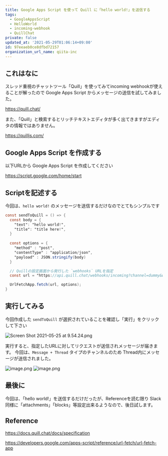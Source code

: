 ```yaml
---
title: Google Apps Script を使って Quill に「hello world!」を送信する
tags:
  - GoogleAppsScript
  - HelloWorld
  - incoming-webhook
  - QuillChat
private: false
updated_at: '2021-05-29T01:06:14+09:00'
id: 97eeaeb0ce8dfbd72157
organization_url_name: qiita-inc
---
```

## これはなに
スレッド重視のチャットツール「Quill」を使ってみてincoming webhookが使えることが解ったので Google Apps Script からメッセージの送信を試してみました。

https://quill.chat/

また、「Quill」と検索するとリッチテキストエディタが多く出てきますがエディタの情報ではありません。

https://quilljs.com/

## Google Apps Script を作成する

以下URLから Google Apps Script を作成してください

https://script.google.com/home/start

## Scriptを記述する

今回は、`hello world!` のメッセージを送信するだけなのでとてもシンプルです


```typescript:code.gs
const sendToQuill = () => {
  const body = {
    "text": "hello world!",
    "title": "title here!",
  }
  
  const options = {
    "method" : "post",
    "contentType" : "application/json",
    "payload" : JSON.stringify(body)
  }

  // Quillの設定画面から発行した `webhooks` URLを指定
  const url = "https://api.quill.chat/webhooks/incoming?channel=dummy&webhook=dummy&nonce=dummy"

  UrlFetchApp.fetch(url, options);
}
```

## 実行してみる

今回作成した `sendToQuill` が選択されていることを確認し「実行」をクリックして下さい

![Screen Shot 2021-05-25 at 9.54.24.png](https://qiita-image-store.s3.ap-northeast-1.amazonaws.com/0/55950/1d430b6b-f13d-3fa6-2465-2d168cf986ad.png)

実行すると、指定したURLに対してリクエストが送信されメッセージが届きます。
今回は、`Message + Thread` タイプのチャンネルのため Thread内にメッセージが送信されました。

![image.png](https://qiita-image-store.s3.ap-northeast-1.amazonaws.com/0/55950/2d16ed72-40f3-3581-b4a3-21eb4aa47df4.png)
![image.png](https://qiita-image-store.s3.ap-northeast-1.amazonaws.com/0/55950/2ed4150b-cc91-b9e5-cdb4-3d4efc520ed2.png)


## 最後に

今回は、「hello world!」を送信するだけだったが、Referenceを読む限り Slack 同様に「attachments」「blocks」等設定出来るようなので、後日試します。

## Reference

https://docs.quill.chat/docs/specification

https://developers.google.com/apps-script/reference/url-fetch/url-fetch-app
